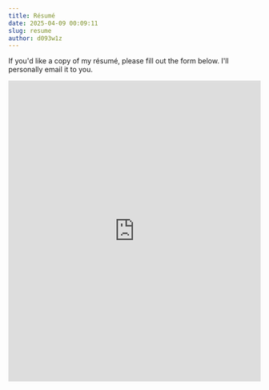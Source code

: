 ```yaml
---
title: Résumé
date: 2025-04-09 00:09:11
slug: resume
author: d093w1z
---
```


If you'd like a copy of my résumé, please fill out the form below. I'll personally email it to you.
<iframe src="https://docs.google.com/forms/d/e/1FAIpQLSf_WoER7aBYHPrnk-RRjiexbHfzY1tsNx3l63_SA48YQrNd5g/viewform?usp=dialog&embedded=true" width="100%" height="600" frameborder="0" marginheight="0" marginwidth="0">Loading…</iframe>